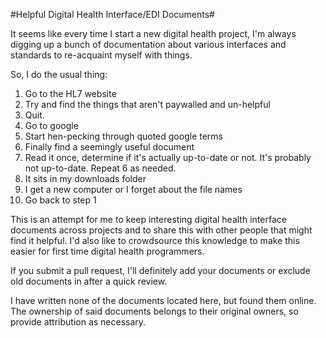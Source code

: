 #Helpful Digital Health Interface/EDI Documents#

It seems like every time I start a new digital health project, I'm always digging up a bunch of documentation about various interfaces and standards to re-acquaint myself with things.

So, I do the usual thing:

1) Go to the HL7 website
2) Try and find the things that aren't paywalled and un-helpful
3) Quit.
4) Go to google
5) Start hen-pecking through quoted google terms
6) Finally find a seemingly useful document
7) Read it once, determine if it's actually up-to-date or not. It's probably not up-to-date. Repeat 6 as needed.
8) It sits in my downloads folder
9) I get a new computer or I forget about the file names
10) Go back to step 1

This is an attempt for me to keep interesting digital health interface documents across projects and to share this with other people that might find it helpful. I'd also like to crowdsource this knowledge to make this easier for first time digital health programmers.

If you submit a pull request, I'll definitely add your documents or exclude old documents in after a quick review.

I have written none of the documents located here, but found them online. The ownership of said documents belongs to their original owners, so provide attribution as necessary.
